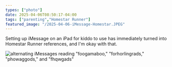```yaml
---
types: ["photo"]
date: 2025-04-06T08:50:17-04:00
tags: ["parenting","Homestar Runner"]
featured_image: "/2025-04-06-iMessage-Homestar.JPEG"
---
```

Setting up iMessage on an iPad for kiddo to use has immediately turned into Homestar Runner references, and I'm okay with that.

![alternating iMessages reading "foogamaboo," "forhorlingrads," "phowaggods," and "fhqwgads"](/2025-04-06-iMessage-Homestar.JPEG)